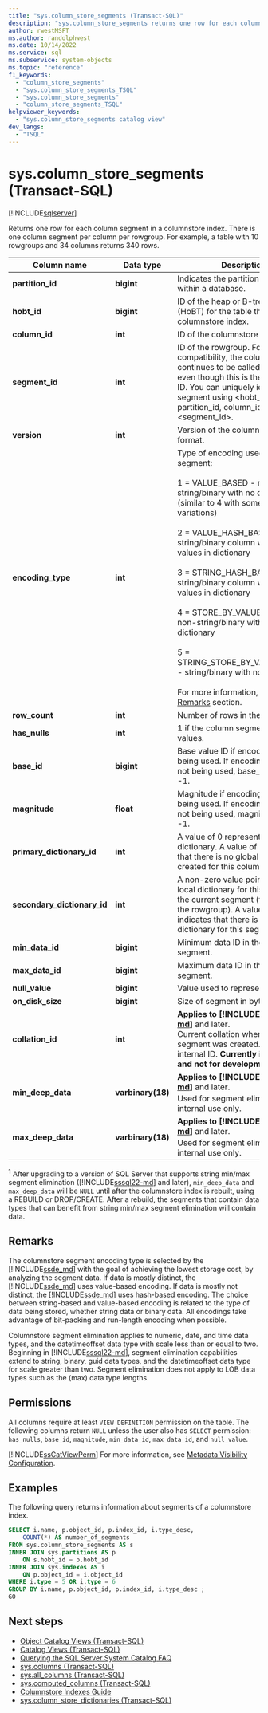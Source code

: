 ```yaml
---
title: "sys.column_store_segments (Transact-SQL)"
description: "sys.column_store_segments returns one row for each column segment in a columnstore index. There is one column segment per column per rowgroup."
author: rwestMSFT
ms.author: randolphwest
ms.date: 10/14/2022
ms.service: sql
ms.subservice: system-objects
ms.topic: "reference"
f1_keywords:
  - "column_store_segments"
  - "sys.column_store_segments_TSQL"
  - "sys.column_store_segments"
  - "column_store_segments_TSQL"
helpviewer_keywords:
  - "sys.column_store_segments catalog view"
dev_langs:
  - "TSQL"
---
```

# sys.column_store_segments (Transact-SQL)

[!INCLUDE[sqlserver](../../includes/applies-to-version/sqlserver.md)]

Returns one row for each column segment in a columnstore index. There is one column segment per column per rowgroup. For example, a table with 10 rowgroups and 34 columns returns 340 rows.

|Column name|Data type|Description|
|-----------------|---------------|-----------------|
|**partition_id**|**bigint**|Indicates the partition ID. Is unique within a database.|
|**hobt_id**|**bigint**|ID of the heap or B-tree index (HoBT) for the table that has this columnstore index.|
|**column_id**|**int**|ID of the columnstore column.|
|**segment_id**|**int**|ID of the rowgroup. For backward compatibility, the column name continues to be called segment_id even though this is the rowgroup ID. You can uniquely identify a segment using \<hobt_id, partition_id, column_id>, <segment_id>.|
|**version**|**int**|Version of the column segment format.|
|**encoding_type**|**int**|Type of encoding used for that segment:<br /><br />1 = VALUE_BASED - non-string/binary with no dictionary (similar to 4 with some internal variations)<br /><br />2 = VALUE_HASH_BASED - non-string/binary column with common values in dictionary<br /><br />3 = STRING_HASH_BASED - string/binary column with common values in dictionary<br /><br />4 = STORE_BY_VALUE_BASED - non-string/binary with no dictionary<br /><br />5 = STRING_STORE_BY_VALUE_BASED - string/binary with no dictionary<br /><br />For more information, see the [Remarks](#remarks) section.|
|**row_count**|**int**|Number of rows in the row group.|
|**has_nulls**|**int**|1 if the column segment has null values.|
|**base_id**|**bigint**|Base value ID if encoding type 1 is being used. If encoding type 1 is not being used, base_id is set to -1.|
|**magnitude**|**float**|Magnitude if encoding type 1 is being used. If encoding type 1 is not being used, magnitude is set to -1.|
|**primary_dictionary_id**|**int**|A value of 0 represents the global dictionary. A value of -1 indicates that there is no global dictionary created for this column.|
|**secondary_dictionary_id**|**int**|A non-zero value points to the local dictionary for this column in the current segment (for example, the rowgroup). A value of -1 indicates that there is no local dictionary for this segment.|
|**min_data_id**|**bigint**|Minimum data ID in the column segment.|
|**max_data_id**|**bigint**|Maximum data ID in the column segment.|
|**null_value**|**bigint**|Value used to represent nulls.|
|**on_disk_size**|**bigint**|Size of segment in bytes.|
|**collation_id**|**int** |**Applies to [!INCLUDE[sssql22-md](../../includes/sssql22-md.md)]** and later.<br />Current collation when the segment was created. Maps to an internal ID. **Currently internal only and not for development.** |
|**min_deep_data**|**varbinary(18)**| **Applies to [!INCLUDE[sssql22-md](../../includes/sssql22-md.md)]** and later.<br />Used for segment elimination.<sup>1</sup> For internal use only. |
|**max_deep_data** |**varbinary(18)**| **Applies to [!INCLUDE[sssql22-md](../../includes/sssql22-md.md)]**  and later.<br />Used for segment elimination.<sup>1</sup> For internal use only. |

<sup>1</sup> After upgrading to a version of SQL Server that supports string min/max segment elimination ([!INCLUDE[sssql22-md](../../includes/sssql22-md.md)] and later), `min_deep_data` and `max_deep_data` will be `NULL` until after the columnstore index is rebuilt, using a REBUILD or DROP/CREATE. After a rebuild, the segments that contain data types that can benefit from string min/max segment elimination will contain data.

## Remarks

The columnstore segment encoding type is selected by the [!INCLUDE[ssde_md](../../includes/ssde_md.md)] with the goal of achieving the lowest storage cost, by analyzing the segment data. If data is mostly distinct, the [!INCLUDE[ssde_md](../../includes/ssde_md.md)] uses value-based encoding. If data is mostly not distinct, the [!INCLUDE[ssde_md](../../includes/ssde_md.md)] uses hash-based encoding. The choice between string-based and value-based encoding is related to the type of data being stored, whether string data or binary data. All encodings take advantage of bit-packing and run-length encoding when possible.

Columnstore segment elimination applies to numeric, date, and time data types, and the datetimeoffset data type with scale less than or equal to two. Beginning in [!INCLUDE[sssql22-md](../../includes/sssql22-md.md)], segment elimination capabilities extend to string, binary, guid data types, and the datetimeoffset data type for scale greater than two. Segment elimination does not apply to LOB data types such as the (max) data type lengths.

## Permissions

 All columns require at least `VIEW DEFINITION` permission on the table. The following columns return `NULL` unless the user also has `SELECT` permission: `has_nulls`, `base_id`, `magnitude`, `min_data_id`, `max_data_id`, and `null_value`.

[!INCLUDE[ssCatViewPerm](../../includes/sscatviewperm-md.md)] For more information, see [Metadata Visibility Configuration](../../relational-databases/security/metadata-visibility-configuration.md).

## Examples

The following query returns information about segments of a columnstore index.

```sql
SELECT i.name, p.object_id, p.index_id, i.type_desc,
    COUNT(*) AS number_of_segments
FROM sys.column_store_segments AS s
INNER JOIN sys.partitions AS p
    ON s.hobt_id = p.hobt_id
INNER JOIN sys.indexes AS i
    ON p.object_id = i.object_id
WHERE i.type = 5 OR i.type = 6
GROUP BY i.name, p.object_id, p.index_id, i.type_desc ;
GO
```

## Next steps

- [Object Catalog Views (Transact-SQL)](../../relational-databases/system-catalog-views/object-catalog-views-transact-sql.md)
- [Catalog Views (Transact-SQL)](../../relational-databases/system-catalog-views/catalog-views-transact-sql.md)
- [Querying the SQL Server System Catalog FAQ](../../relational-databases/system-catalog-views/querying-the-sql-server-system-catalog-faq.yml)
- [sys.columns (Transact-SQL)](../../relational-databases/system-catalog-views/sys-columns-transact-sql.md)
- [sys.all_columns (Transact-SQL)](../../relational-databases/system-catalog-views/sys-all-columns-transact-sql.md)
- [sys.computed_columns (Transact-SQL)](../../relational-databases/system-catalog-views/sys-computed-columns-transact-sql.md)
- [Columnstore Indexes Guide](~/relational-databases/indexes/columnstore-indexes-overview.md)
- [sys.column_store_dictionaries (Transact-SQL)](../../relational-databases/system-catalog-views/sys-column-store-dictionaries-transact-sql.md)